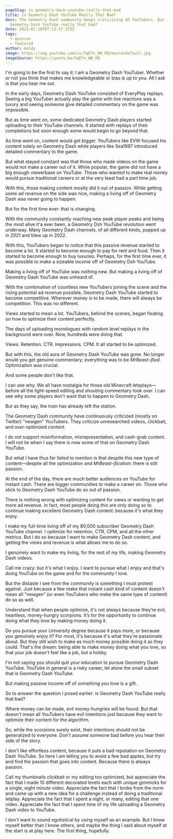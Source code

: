 ```yaml
---
pageSlug: is-geometry-dash-youtube-really-that-bad
title: Is Geometry Dash YouTube Really That Bad?
desc: The Geometry Dash community keeps criticizing GD YouTubers. But is
  Geometry Dash YouTube really that bad?
date: 2023-01-18T07:13:37.275Z
tags:
  - opinion
  - featured
author: moldy
image: https://img.youtube.com/vi/5qEYn_WW_RQ/maxresdefault.jpg
imageSource: https://youtu.be/5qEYn_WW_RQ
---
```

I'm going to be the first to say it: I am a Geometry Dash YouTuber. Whether or not you think that makes me knowledgeable or bias is up to you. All I ask is that you hear me out.

In the early days, Geometry Dash YouTube consisted of EveryPlay replays. Seeing a big YouTuber actually play the game with live reactions was a luxury and seeing someone give detailed commentary on the game was impossible.

But as time went on, some dedicated Geometry Dash players started uploading to their YouTube channels. It started with replays of their completions but soon enough some would begin to go beyond that.

As time went on, content would get bigger. YouTubers like EVW focused his content solely on Geometry Dash while players like Sea1997 introduced detailed commentary to the game.

But what stayed constant was that those who made videos on the game would not make a career out of it. While popular, the game did not have a big enough viewerbase on YouTube. Those who wanted to make real money would pursue traditional careers or at the very least had a part time job.

With this, those making content mostly did it out of passion. While getting some ad revenue on the side was nice, making a living off of Geometry Dash was never going to happen.

But for the first time ever: that is changing.

With the community constantly reaching new peak player peaks and being the most alive it'a ever been, a Geometry Dsh YouTube revolution went underway. Many Geometry Dash channels, of all different kinds, popped up in 2021 and blew up in 2022.

With this, YouTubers began to notice that this passive revenue started to become a lot. It started to become enough to pay for rent and food. Then it started to become enough to buy luxuries. Perhaps, for the first time ever, it was possible to make a sizeable income off of Geometry Dsh YouTube.

Making a living off of YouTube was nothing new. But making a living off of Geometry Dash YouTube was unheard of.

With the combination of countless new YouTubers joining the scene and the rising potential ad revenue possible, Geometry Dash YouTube started to become competitive. Wherever money is to be made, there will always be competition. This was no different.

Views started to mean a lot. YouTubers, behind the scenes, began fixating on how to optimize their content perfectly.

The days of uploading monologues with random level replays in the background were over. Now, hundreds were doing that.

Views. Retention. CTR. Impressions. CPM. It all started to be optimized.

But with this, the old aura of Geometry Dash YouTube was gone. No longer would you get genuine commentary; everything was to be *MrBeast-ified*. Optimization was crucial.

And some people don't like that.

I can see why. We all have nostalgia for those old Minecraft letsplays—before all the light-speed editing and shouting commentary took over. I can see why some players don't want that to happen to Geometry Dash.

But as they say, the train has already left the station.

The Geometry Dash community have continuously criticized (mostly on Twitter) "newgen" YouTubers. They criticize unresearched videos, clickbait, and over-optimized content.

I do not support misinformation, misrepresentation, and cash-grab content. I will not lie when I say there is now some of that on Geometry Dash YouTube.

But what I have thus far failed to mention is that despite this new type of content—despite all the optimization and *MrBeast-ification*: there is still passion.

At the end of the day, there are much better audiences on YouTube for instant cash. There are bigger communities to make a career on. Those who stick to Geometry Dash YouTube do so out of passion.

There is nothing wrong with optimizing content for views or wanting to get more ad revenue. In fact, most people doing this are only doing so to continue making excellent Geometry Dash content: because it's what they enjoy.

I make my full-time living off of my 80,000 subscriber Geometry Dash YouTube channel. I optimize for retention, CTR, CPM, and all the other metrics. But I do so because I want to make Geometry Dash content, and getting the views and revenue is what allows me to do so.

I genuinely want to make my living, for the rest of my life, making Geometry Dash videos.

Call me crazy: but it's what I enjoy. I want to pursue what I enjoy and that's doing YouTube on the game and for the community I love.

But the distaste I see from the community is something I must protest against. Just because a few make that instant cash kind of content doesn't mean all "newgen" (or even YouTubers who make the same type of content) do so as well.

Understand that when people optimize, it's not always because they’re evil, heartless, money-hungry scorpions. It’s for the opportunity to continue doing what they love by making money doing it.

Do you pursue your University degree because it pays more, or because you genuinely enjoy it? For most, it's because it's what they're passionate about. But they still wish to make as much money possible doing it as they could. That's the dream: being able to make money doing what you love, so that your job doesn't feel like a job, but a hobby.

I'm not saying you should quit your education to pursue Geometry Dash YouTube. YouTube in general is a risky career, let alone the small subset that is Geometry Dash YouTube.

But making passive income off of something you love is a gift.

So to answer the question I posed earlier: is Geometry Dash YouTube really that bad?

Where money can be made, evil money-hungries will be found. But that doesn't mean all YouTubers have evil intentions just because they want to optimize their content for the algorithm.

So, while the scorpions surely exist, their intentions should not be generalized to everyone. Don't assume someone bad before you hear their side of the story.

I don't like effortless content, because it puts a bad reputation on Geometry Dash YouTube. So here I am telling you to avoid a few bad apples, but try and find the passion that goes into content. Because there is always passion.

Call my thumbnails clickbait or my editing too optimized, but appreciate the fact that I made 10 different decorated levels each with unique gimmicks for a single, eight minute video. Appreciate the fact that I broke from the norm and came up with a new idea for a challenge instead of doing a traditional letplay. Appreciate the fact that I spent a night, or many, editing that one video. Appreciate the fact that I spent time of my life uploading a Geometry Dash video to YouTube.

I don't want to sound egotistical by using myself as an example. But I know myself better than I know others, and maybe the thing I said about myself at the start is at play here. The first thing, hopefully.